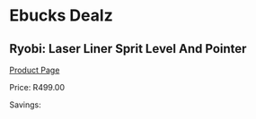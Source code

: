 
# Ebucks Dealz
## Ryobi: Laser Liner Sprit Level And Pointer
[Product Page](https://www.ebucks.com/web/shop/productSelected.do?prodId=335451569&catId=370101825)

Price: R499.00

Savings: 


	